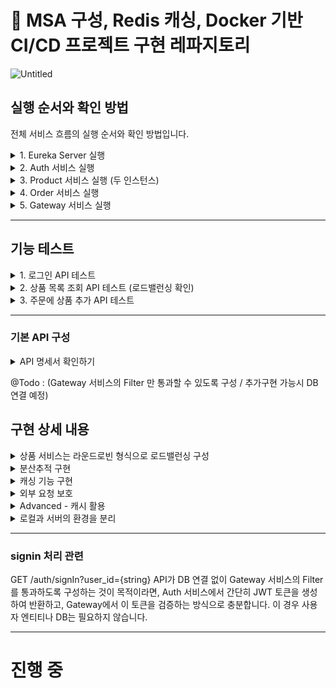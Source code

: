 # 📘 MSA 구성, Redis 캐싱, Docker 기반 CI/CD 프로젝트 구현 레파지토리

![Untitled](https://github.com/user-attachments/assets/8d008528-893a-40d8-aa29-843487d92d7d)

## 실행 순서와 확인 방법

전체 서비스 흐름의 실행 순서와 확인 방법입니다.

<details>
<summary>1. Eureka Server 실행</summary>
1. `server` 어플리케이션을 실행합니다.
2. 브라우저에서 `http://localhost:19090`로 접속하여 Eureka 서버 대시보드를 확인합니다.
</details>

<details>
<summary>2. Auth 서비스 실행</summary>
1. `auth` 어플리케이션을 실행합니다.
2. Eureka 대시보드에서 `auth` 서비스가 등록되었는지 확인합니다.
</details>

<details>
<summary>3. Product 서비스 실행 (두 인스턴스)</summary>
1. `product` 어플리케이션을 두 번 실행합니다. 각 인스턴스의 포트는 `19093`과 `19094`로 설정합니다.
2. Eureka 대시보드에서 두 개의 `product` 서비스 인스턴스가 등록되었는지 확인합니다.
</details>

<details>
<summary>4. Order 서비스 실행</summary>
1. `order` 어플리케이션을 실행합니다.
2. Eureka 대시보드에서 `order` 서비스가 등록되었는지 확인합니다.
</details>

<details>
<summary>5. Gateway 서비스 실행</summary>
1. `gateway` 어플리케이션을 실행합니다.
2. Eureka 대시보드에서 `gateway` 서비스가 등록되었는지 확인합니다.
</details>

--- 

## 기능 테스트

<details>
<summary>1. 로그인 API 테스트</summary>
1. 브라우저나 API 클라이언트를 사용하여 `http://localhost:19091/auth/signIn?user_id=test`에 GET 요청을 보냅니다.
2. JWT 토큰이 반환되는지 확인합니다.
</details>

<details>
<summary>2. 상품 목록 조회 API 테스트 (로드밸런싱 확인)</summary>
1. 브라우저나 API 클라이언트를 사용하여 `http://localhost:19091/products`에 GET 요청을 보냅니다.
2. 응답 헤더에 `Server-Port` 값이 `19093`과 `19094`로 번갈아 가며 설정되는지 확인합니다.
</details>

<details>
<summary>3. 주문에 상품 추가 API 테스트</summary>
1. 브라우저나 API 클라이언트를 사용하여 `http://localhost:19091/order`에 POST 요청을 보냅니다.
   - 요청 바디 예시:
     ```json
     {
       "name": "Test Order",
       "product_ids": [1, 2]
     }
     ```
2. 주문에 상품이 정상적으로 추가되는지 확인합니다.
3. 상품이 존재하지 않을 경우 주문에 저장되지 않는지 확인합니다.
</details>

---

### 기본 API 구성

   <details>
<summary>API 명세서 확인하기</summary>

### API 목록

1. **상품 추가 API**
   - **URL**: `POST /products`
   - **상품 Entity**
     | Key         | Value                          |
     |-------------|--------------------------------|
     | product_id  | Long (Primary, Auto Increment) |
     | name        | String                         |
     | supply_price| Integer                        |

2. **상품 목록 조회 API**
   - **URL**: `GET /products`
   - **응답 형태**: List<응답 객체>
   - **응답 객체**
     | Key         | Value  |
     |-------------|--------|
     | product_id  | Long   |
     | name        | String |
     | supply_price| Integer|

3. **주문 추가 API**
   - **URL**: `POST /order`
   - **주문 Entity**
     | Key        | Value                          |
     |------------|--------------------------------|
     | order_id   | Long (Primary, Auto Increment) |
     | name       | String                         |
     | product_ids| List<Long>                     |
   - **주문 매핑 상품 Entity**
     | Key        | Value                          |
     |------------|--------------------------------|
     | id         | Long (Primary, Auto Increment) |
     | product_id | Long                           |

4. **주문에 상품을 추가하는 API**
   - **URL**: `PUT /order/{orderId}`
   - **요청 Body**
     | Key        | Value |
     |------------|-------|
     | product_id | Long  |

5. **주문 단건 조회 API**
   - **URL**: `GET /order/{orderId}`
   - **응답 객체**
     | Key        | Value          |
     |------------|----------------|
     | order_id   | Long           |
     | product_ids| List<Integer>  |

6. **로그인 API**
   - **URL**: `GET /auth/signIn?user_id={string}`
</details>



@Todo :  (Gateway 서비스의 Filter 만 통과할 수 있도록 구성 / 추가구현 가능시 DB 연결 예정)

## 구현 상세 내용

<details>
<summary>상품 서비스는 라운드로빈 형식으로 로드밸런싱 구성</summary>
1. 라운드로빈 형식으로 로드밸런싱을 구현해서 상품 서비스가 호출될 때마다 두 서비스를 반복하며 호출되게 구성합니다.
2. 상품 목록을 조회할 때마다 API 의 응답 헤더의 `Server-Port` 값이 `19093` , `19094` 로 변경됩니다.
</details>

<details>
<summary>분산추적 구현</summary>
- `주문 서비스` 와 `상품 서비스` 에 Zipkin 을 연동하고, 호출시 Zipkin 대시보드에 `Duration` 이 측정됩니다. (대시보드로 확인 가능 -> @Todo : 대시보드 이미지 추가 예정)
</details>

<details>
<summary>캐싱 기능 구현</summary>
- 주문 조회 API 의 결과를 캐싱 처리하여 **60초 동안**은 DB 에서 불러오는 데이터가 아닌 **메모리에 캐싱된 데이터**가 보여지도록 설정합니다.
</details>

<details>
<summary>외부 요청 보호</summary>
- Oauth2,JWT 기반으로 인증/인가를 구성하여 인가 없이 `상품 서비스`, `주문 서비스`를 호출할 때 **401** HTTP **Status Code를 응답하도록 설정합니다**
</details>

<details>
<summary>Advanced - 캐시 활용</summary>
@ Todo : 내용정리 필요함 
1. [상품 추가 API](https://www.notion.so/0c299a44a1db4301bd26ad2f5004564b?pvs=21)  를 호출 할 경우 [상품 조회 API](https://www.notion.so/0c299a44a1db4301bd26ad2f5004564b?pvs=21) 의 응답 데이터 캐시가 갱신되도록 구현할 예정입니다. 
    (~~MSA~~ **인메모리 저장소 및 캐싱 강의** 중 **Spring Boot 프로젝트에 캐싱 적용하기** 를 참고해서 구현예정입니다)
2. 상품 추가 후 [상품 조회 API](https://www.notion.so/0c299a44a1db4301bd26ad2f5004564b?pvs=21) 호출 시 데이터가 변경 되는지 확인할 수 있습니다.
</details>

<details>
<summary>로컬과 서버의 환경을 분리</summary>
- 로컬에서는 [localhost:3306](http://localhost:3306) 으로 DB에 접근하고, 서버에 배포시엔 RDS 주소로 접근하게 구성하도록 환경을 분리합니다 (환경은 `dev`, `prod` 프로필로 나뉩니다).
</details>



---

### signin 처리 관련 

GET /auth/signIn?user_id={string} API가 DB 연결 없이 Gateway 서비스의 Filter를 통과하도록 구성하는 것이 목적이라면, Auth 서비스에서 간단히 JWT 토큰을 생성하여 반환하고, Gateway에서 이 토큰을 검증하는 방식으로 충분합니다. 이 경우 사용자 엔티티나 DB는 필요하지 않습니다.


---

# 진행 중 
